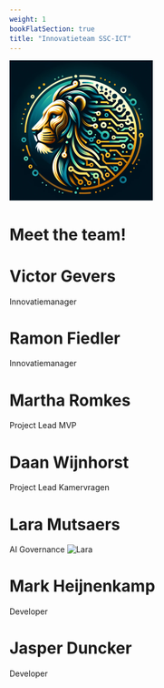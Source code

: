 ```yaml
---
weight: 1
bookFlatSection: true
title: "Innovatieteam SSC-ICT"
---
```


![logo](/LL-logo.png)
# Meet the team!

# Victor Gevers
Innovatiemanager 

# Ramon Fiedler
Innovatiemanager

# Martha Romkes
Project Lead MVP

# Daan Wijnhorst 
Project Lead Kamervragen

# Lara Mutsaers
AI Governance 
<img src="MutsaersLara.jpg" alt="Lara" width="50" height="50">

# Mark Heijnenkamp
Developer

# Jasper Duncker
Developer

